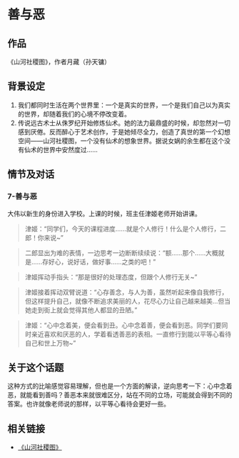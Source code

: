 # 善与恶
## 作品
《山河社稷图》，作者月藏（孙天镛）
## 背景设定
1. 我们都同时生活在两个世界里：一个是真实的世界，一个是我们自己以为真实的世界，却随着我们的心境不停改变着。
2. 传说远古术士从侏罗纪开始修炼仙术。她的法力最鼎盛的时候，却忽然对一切感到厌倦。反而醉心于艺术创作，于是她倾尽全力，创造了真世的第一个幻想空间——山河社稷图，一个没有仙术的想象世界。据说女娲的余生都在这个没有仙术的世界中安然度过……
## 情节及对话
### 7-善与恶
大伟以新生的身份进入学校。上课的时候，班主任津姬老师开始讲课。
> 津姬：“同学们，今天的课程进度……就是个人修行！什么是个人修行，二郎！你来说~”

> 二郎显出为难的表情，一边思考一边断断续续说：“额……那个……大概就是……存好心，说好话，做好事……之类的吧！”

> 津姬挥动手指头：“那是很好的处理态度，但跟个人修行无关~”

> 津姬接着挥动双臂说道：“心存善念，与人为善，虽然听起来像自我修行，但这样提升自己，就像不断追求美丽的人，花尽心力让自己越来越美…但当她走到街上就会觉得其他人都显的丑陋。”

> 津姬：“心中念着美，便会看到丑。心中念着善，便会看到恶。同学们要同时亲近喜欢和厌恶的人，学着看透善恶的表相。一直修行到能以平等心看待自己和世上万物~”
## 关于这个话题
这种方式的比喻感觉容易理解，但也是一个方面的解读，逆向思考一下：心中念着恶，就能看到善吗？善恶本来就很难区分，站在不同的立场，可能就会得到不同的答案。也许就像老师说的那样，以平等心看待会更好一些。


## 相关链接
- [《山河社稷图》][url-shsjt]

<!-- 相关链接 -->
[url-shsjt]:http://ac.qq.com/Comic/comicInfo/id/460066